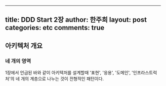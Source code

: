 
---
title: DDD Start 2장
author: 한주희
layout: post
categories: etc
comments: true
---

## 아키텍처 개요

### 네 개의 영역
1장에서 언급된 바와 같이 아키텍처를 설계할때 '표현', '응용', '도메인', '인프라스트럭처'의 네 개의 계층으로 
나누는 것이 전형적인 패턴이다.

